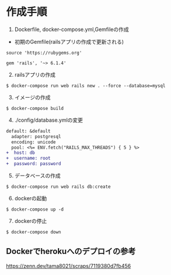 # 作成手順

1. Dockerfile, docker-compose.yml,Gemfileの作成

- 初期のGemfile(railsアプリの作成で更新される)
```
source 'https://rubygems.org'

gem 'rails', '~> 6.1.4'
```

2. railsアプリの作成

```
$ docker-compose run web rails new . --force --database=mysql
```

3. イメージの作成

```
$ docker-compose build
```

4. ./config/database.ymlの変更

```diff 
default: &default
  adapter: postgresql
  encoding: unicode
  pool: <%= ENV.fetch("RAILS_MAX_THREADS") { 5 } %>
+  host: db
+  username: root
+  password: password
```

5. データベースの作成

```
$ docker-compose run web rails db:create
```

6. dockerの起動

```
$ docker-compose up -d
```

7. dockerの停止

```
$ docker-compose down
```

## Dockerでherokuへのデプロイの参考

https://zenn.dev/tama8021/scraps/7119380d7fb456